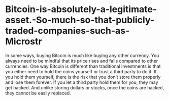 # Bitcoin-is-absolutely-a-legitimate-asset.-So-much-so-that-publicly-traded-companies-such-as-Microstr
In some ways, buying Bitcoin is much like buying any other currency. You always need to be mindful that its price rises and falls compared to other currencies.  One way Bitcoin is different than traditional investments is that you either need to hold the coins yourself or trust a third party to do it.  If you hold them yourself, there is the risk that you don’t store them properly and lose them forever.  If you let a third party hold them for you, they may get hacked. And unlike storing dollars or stocks, once the coins are hacked, they cannot be easily replaced.
